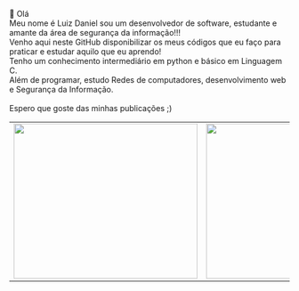 
 👋 Olá<br>
 Meu nome é Luiz Daniel sou um desenvolvedor de software, estudante e amante da área de segurança da informação!!!<br>
 Venho aqui neste GitHub disponibilizar os meus códigos que eu faço para praticar e estudar aquilo que eu aprendo!<br>
 Tenho um conhecimento intermediário em python e básico em Linguagem C.<br>
 Além de programar, estudo Redes de computadores, desenvolvimento web e Segurança da Informação.<br><br>
 Espero que goste das minhas publicações ;)
 
 <div>
    <table>
        <tr>
            <td><img src="http://clubedosgeeks.com.br/wp-content/uploads/2016/01/dormrm.gif" height="279" width="330"></td>
            <td><img src="https://static.imasters.com.br/wp-content/uploads/2015/11/4_Progresso4.gif" height="279" width="380"></td>
        </tr>
    </table>
 </div>
